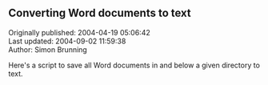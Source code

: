## Converting Word documents to text  
Originally published: 2004-04-19 05:06:42  
Last updated: 2004-09-02 11:59:38  
Author: Simon Brunning  
  
Here's a script to save all Word documents in and below a given directory to text.